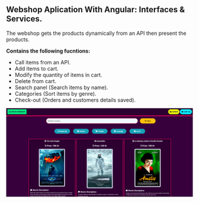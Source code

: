 ## Webshop Aplication With Angular: Interfaces & Services.

The webshop gets the products dynamically from an API then present the products.

**Contains the following fucntions:**
* Call items from an API.
* Add items to cart.
* Modify the quantity of items in cart.
* Delete from cart.
* Search panel (Search items by name).
* Categories (Sort items by genre).
* Check-out (Orders and customers details saved).

<img src="src/assets/screenshot.png" width="1000">

